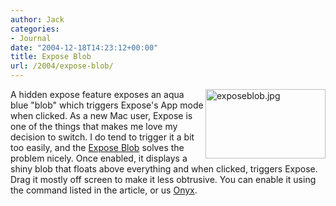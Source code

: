 ```yaml
---
author: Jack
categories:
- Journal
date: "2004-12-18T14:23:12+00:00"
title: Expose Blob
url: /2004/expose-blob/
---
```


<img src="/images/blog/images/blog/exposeblob.jpg" border="0" height="111" width="192" alt="exposeblob.jpg" align="right" />
  

  
A hidden expose feature exposes an aqua blue "blob" which triggers Expose's App mode when clicked. As a new Mac user, Expose is one of the things that makes me love my decision to switch. I do tend to trigger it a bit too easily, and the [Expose Blob][1] solves the problem nicely. Once enabled, it displays a shiny blob that floats above everything and when clicked, triggers Expose. Drag it mostly off screen to make it less obtrusive. You can enable it using the command listed in the article, or us [Onyx][2].

 [1]: http://www.macosxhints.com/article.php?story=20031010141631859
 [2]: http://www.titanium.free.fr/english.html